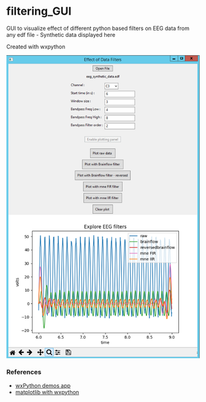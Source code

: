 # filtering_GUI
GUI to visualize effect of different python based filters on EEG data from any edf file - Synthetic data displayed here

Created with wxpython

![Cover](https://github.com/Sruthi-sk/filtering_GUI/blob/main/filter_gui.png)


### References
- [wxPython demos app](https://extras.wxpython.org/wxPython4/extras/4.2.0/)
- [matplotlib with wxpython](https://matplotlib.org/stable/gallery/user_interfaces/embedding_in_wx5_sgskip.html)
